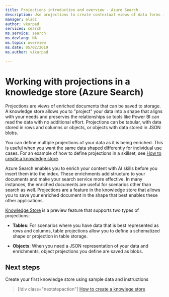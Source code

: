 ```yaml
---
title: Projections introduction and overview - Azure Search
description: Use projections to create contextual views of data forms in an Azure Search knowledge store.
manager: eladz
author: vkurpad
services: search
ms.service: search
ms.devlang: NA
ms.topic: overview
ms.date: 05/02/2019
ms.author: vikurpad

---
```

# Working with projections in a knowledge store (Azure Search)

Projections are views of enriched documents that can be saved to storage. A knowledge store allows you to "project" your data into a shape that aligns with your needs and preserves the relationships so tools like Power BI can read the data with no additional effort. Projections can be tabular, with data stored in rows and columns or objects, or objects with data stored in JSON blobs.  

You can define multiple projections of your data as it is being enriched. This is useful when you want the same data shaped differently for individual use cases. For an example of how to define projections in a skillset, see [How to create a knowledge store](knowledge-store-howto.md). 
 
Azure Search enables you to enrich your content with AI skills before you insert them into the index. These enrichments add structure to your documents and make your search service more effective. In many instances, the enriched documents are useful for scenarios other than search as well. Projections are a feature in the knowledge store that allows you to save your enriched document in the shape that best enables these other applications. 

[Knowledge Store](knowledge-store-concept-intro.md) is a preview feature that supports two types of projections: 

+ **Tables**: For scenarios where you have data that is best represented as rows and columns, table projections allow you to define a schematized shape or projection in table storage. 

+ **Objects**: When you need a JSON representation of your data and enrichments, object projections you define are saved as blobs. 

## Next steps

Create your first knowledge store using sample data and instructions

> [!div class="nextstepaction"]
> [How to create a knowlege store](knowledge-store-howto.md)